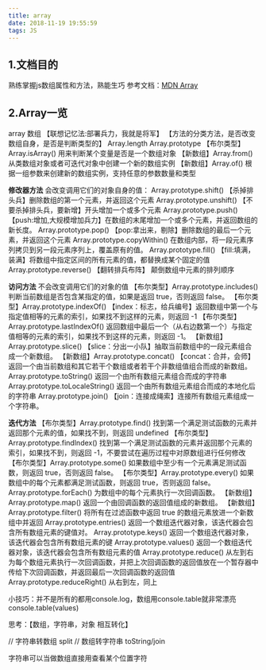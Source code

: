 ```yaml
---
title: array
date: 2018-11-19 19:55:59
tags: JS
---
```

## 1.文档目的
熟练掌握js数组属性和方法，熟能生巧
参考文档：[MDN Array](https://developer.mozilla.org/zh-CN/docs/Web/JavaScript/Reference/Global_Objects/Array)

## 2.Array一览
array    数组 【联想记忆法:部署兵力，我就是将军】
【方法的分类方法，是否改变数组自身，是否是判断类型的】
Array.length
Array.prototype
【布尔类型】Array.isArray()   用来判断某个变量是否是一个数组对象
【新数组】Array.from()   从类数组对象或者可迭代对象中创建一个新的数组实例
【新数组】Array.of()  根据一组参数来创建新的数组实例，支持任意的参数数量和类型

**修改器方法**
会改变调用它们的对象自身的值：
Array.prototype.shift()  【杀掉排头兵】删除数组的第一个元素，并返回这个元素
Array.prototype.unshift()  【不要杀掉排头兵，要新增】开头增加一个或多个元素
Array.prototype.push()  【push:增加,大规模增加兵力】在数组的末尾增加一个或多个元素，并返回数组的新长度。
Array.prototype.pop()   【pop:拿出来，剔除】删除数组的最后一个元素，并返回这个元素
Array.prototype.copyWithin()  在数组内部，将一段元素序列拷贝到另一段元素序列上，覆盖原有的值。
Array.prototype.fill()    【fill:填满，装满】将数组中指定区间的所有元素的值，都替换成某个固定的值
Array.prototype.reverse() 【翻转排兵布阵】 颠倒数组中元素的排列顺序

**访问方法**
不会改变调用它们的对象的值
【布尔类型】Array.prototype.includes()   判断当前数组是否包含某指定的值，如果是返回 true，否则返回 false。
【布尔类型】Array.prototype.indexOf()  【index：标志，给兵编号】返回数组中第一个与指定值相等的元素的索引，如果找不到这样的元素，则返回 -1
【布尔类型】Array.prototype.lastIndexOf()  返回数组中最后一个（从右边数第一个）与指定值相等的元素的索引，如果找不到这样的元素，则返回 -1。
【新数组】Array.prototype.slice() 【slice：分出一小队】抽取当前数组中的一段元素组合成一个新数组。
【新数组】Array.prototype.concat()  【concat：合并，会师】返回一个由当前数组和其它若干个数组或者若干个非数组值组合而成的新数组。
Array.prototype.toString() 返回一个由所有数组元素组合而成的字符串
Array.prototype.toLocaleString() 返回一个由所有数组元素组合而成的本地化后的字符串
Array.prototype.join()  【join：连接成绳索】连接所有数组元素组成一个字符串。

**迭代方法**
【布尔类型】Array.prototype.find() 找到第一个满足测试函数的元素并返回那个元素的值，如果找不到，则返回 undefined
【布尔类型】Array.prototype.findIndex() 找到第一个满足测试函数的元素并返回那个元素的索引，如果找不到，则返回 -1，不要尝试在遍历过程中对原数组进行任何修改
【布尔类型】Array.prototype.some() 如果数组中至少有一个元素满足测试函数，则返回 true，否则返回 false。
【布尔类型】Array.prototype.every()  如果数组中的每个元素都满足测试函数，则返回 true，否则返回 false。
Array.prototype.forEach() 为数组中的每个元素执行一次回调函数。
【新数组】Array.prototype.map() 返回一个由回调函数的返回值组成的新数组。
【新数组】Array.prototype.filter()  将所有在过滤函数中返回 true 的数组元素放进一个新数组中并返回
Array.prototype.entries()   返回一个数组迭代器对象，该迭代器会包含所有数组元素的键值对。
Array.prototype.keys()   返回一个数组迭代器对象，该迭代器会包含所有数组元素的键
Array.prototype.values()   返回一个数组迭代器对象，该迭代器会包含所有数组元素的值
Array.prototype.reduce()  从左到右为每个数组元素执行一次回调函数，并把上次回调函数的返回值放在一个暂存器中传给下次回调函数，并返回最后一次回调函数的返回值
Array.prototype.reduceRight() 从右到左，同上


小技巧：并不是所有的都用console.log，数组用console.table就非常漂亮
console.table(values)

思考：【数组，字符串，对象 相互转化】

// 字符串转数组 split
// 数组转字符串 toString/join

字符串可以当做数组直接用查看某个位置字符